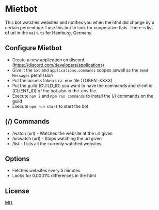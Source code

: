 # Mietbot

This bot watches websites and notifies you when the html did change by a certain percentage.
I use this bot to look for cooperative flats. There is list of url in the `main.ts` for Hamburg, Germany.

## Configure Mietbot

* Create a new application on discord (https://discord.com/developers/applications)
* Give it the `bot` and `applications.commands` scopes aswell as the `Send Messages` permission
* Put the access token in a .env file (TOKEN=XXXX)
* Put the guild (GUILD_ID) you want to have the commands and client id (CLIENT_ID) of the bot also in the .env file.
* Execute `npm i` and `npm run commands` to install the (/) commands on the guild
* Execute `npm run start` to start the bot

## (/) Commands
* /watch (url) - Watches the website at the url given
* /unwatch (url) - Stops watching the url given
* /list - Lists all the currenly watched websites

## Options
* Fetches websites every 5 minutes
* Looks for 0.0001% differences in the html

## License

[MIT](https://github.com/jhoogstraat/mietbot/blob/main/LICENSE)